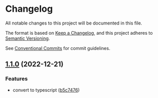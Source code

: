 # Changelog

All notable changes to this project will be documented in this file.

The format is based on [Keep a Changelog](https://keepachangelog.com/en/1.0.0/), and this project
adheres to [Semantic Versioning](https://semver.org/spec/v2.0.0.html).

See [Conventional Commits](https://conventionalcommits.org) for commit guidelines.

## [1.1.0](https://github.com/jneander/activity-routing-react/compare/v1.0.2...v1.1.0) (2022-12-21)

### Features

- convert to typescript
  ([b5c7476](https://github.com/jneander/activity-routing-react/commit/b5c74765e2d0049770f1508aa04353010d9462e0))
